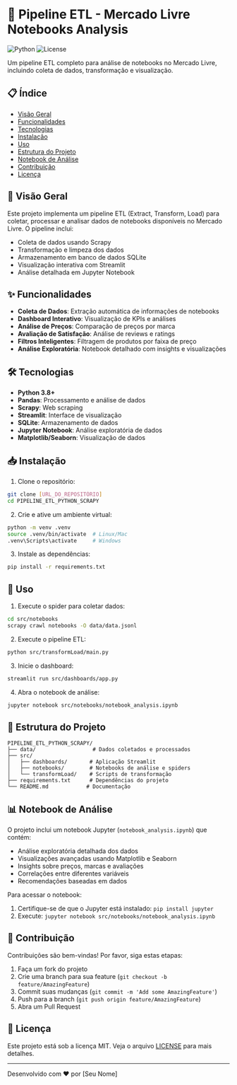 # 🚀 Pipeline ETL - Mercado Livre Notebooks Analysis

![Python](https://img.shields.io/badge/python-3.8%2B-blue)
![License](https://img.shields.io/badge/license-MIT-green)

Um pipeline ETL completo para análise de notebooks no Mercado Livre, incluindo coleta de dados, transformação e visualização.

## 📋 Índice

- [Visão Geral](#-visão-geral)
- [Funcionalidades](#-funcionalidades)
- [Tecnologias](#-tecnologias)
- [Instalação](#-instalação)
- [Uso](#-uso)
- [Estrutura do Projeto](#-estrutura-do-projeto)
- [Notebook de Análise](#-notebook-de-análise)
- [Contribuição](#-contribuição)
- [Licença](#-licença)

## 🌟 Visão Geral

Este projeto implementa um pipeline ETL (Extract, Transform, Load) para coletar, processar e analisar dados de notebooks disponíveis no Mercado Livre. O pipeline inclui:

- Coleta de dados usando Scrapy
- Transformação e limpeza dos dados
- Armazenamento em banco de dados SQLite
- Visualização interativa com Streamlit
- Análise detalhada em Jupyter Notebook

## ✨ Funcionalidades

- **Coleta de Dados**: Extração automática de informações de notebooks
- **Dashboard Interativo**: Visualização de KPIs e análises
- **Análise de Preços**: Comparação de preços por marca
- **Avaliação de Satisfação**: Análise de reviews e ratings
- **Filtros Inteligentes**: Filtragem de produtos por faixa de preço
- **Análise Exploratória**: Notebook detalhado com insights e visualizações

## 🛠️ Tecnologias

- **Python 3.8+**
- **Pandas**: Processamento e análise de dados
- **Scrapy**: Web scraping
- **Streamlit**: Interface de visualização
- **SQLite**: Armazenamento de dados
- **Jupyter Notebook**: Análise exploratória de dados
- **Matplotlib/Seaborn**: Visualização de dados

## 📥 Instalação

1. Clone o repositório:
```bash
git clone [URL_DO_REPOSITÓRIO]
cd PIPELINE_ETL_PYTHON_SCRAPY
```

2. Crie e ative um ambiente virtual:
```bash
python -m venv .venv
source .venv/bin/activate  # Linux/Mac
.venv\Scripts\activate     # Windows
```

3. Instale as dependências:
```bash
pip install -r requirements.txt
```

## 🚀 Uso

1. Execute o spider para coletar dados:
```bash
cd src/notebooks
scrapy crawl notebooks -O data/data.jsonl
```

2. Execute o pipeline ETL:
```bash
python src/transformLoad/main.py
```

3. Inicie o dashboard:
```bash
streamlit run src/dashboards/app.py
```

4. Abra o notebook de análise:
```bash
jupyter notebook src/notebooks/notebook_analysis.ipynb
```

## 📁 Estrutura do Projeto

```
PIPELINE_ETL_PYTHON_SCRAPY/
├── data/                  # Dados coletados e processados
├── src/
│   ├── dashboards/       # Aplicação Streamlit
│   ├── notebooks/        # Notebooks de análise e spiders
│   └── transformLoad/    # Scripts de transformação
├── requirements.txt      # Dependências do projeto
└── README.md            # Documentação
```

## 📊 Notebook de Análise

O projeto inclui um notebook Jupyter (`notebook_analysis.ipynb`) que contém:

- Análise exploratória detalhada dos dados
- Visualizações avançadas usando Matplotlib e Seaborn
- Insights sobre preços, marcas e avaliações
- Correlações entre diferentes variáveis
- Recomendações baseadas em dados

Para acessar o notebook:
1. Certifique-se de que o Jupyter está instalado: `pip install jupyter`
2. Execute: `jupyter notebook src/notebooks/notebook_analysis.ipynb`

## 🤝 Contribuição

Contribuições são bem-vindas! Por favor, siga estas etapas:

1. Faça um fork do projeto
2. Crie uma branch para sua feature (`git checkout -b feature/AmazingFeature`)
3. Commit suas mudanças (`git commit -m 'Add some AmazingFeature'`)
4. Push para a branch (`git push origin feature/AmazingFeature`)
5. Abra um Pull Request

## 📄 Licença

Este projeto está sob a licença MIT. Veja o arquivo [LICENSE](LICENSE) para mais detalhes.

---

Desenvolvido com ❤️ por [Seu Nome]

